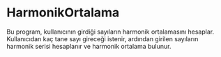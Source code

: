 # HarmonikOrtalama
 Bu program, kullanıcının girdiği sayıların harmonik ortalamasını hesaplar. Kullanıcıdan kaç tane sayı gireceği istenir, ardından girilen sayıların harmonik serisi hesaplanır ve harmonik ortalama bulunur.
